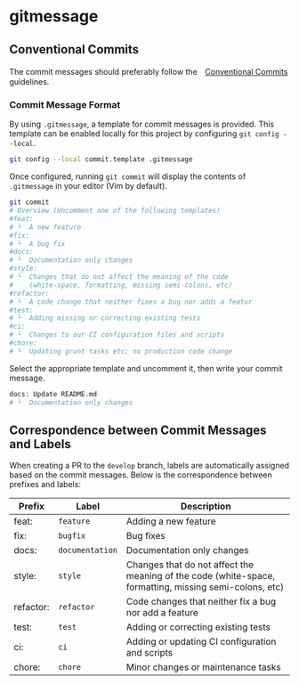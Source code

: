 
# gitmessage

## Conventional Commits

The commit messages should preferably follow the　[Conventional Commits](https://www.conventionalcommits.org/en/v1.0.0/) guidelines.

### Commit Message Format

By using `.gitmessage`, a template for commit messages is provided. This template can be enabled locally for this project by configuring `git config --local`.

```bash
git config --local commit.template .gitmessage
```

Once configured, running `git commit` will display the contents of `.gitmessage` in your editor (Vim by default).

```bash
git commit
# Overview (Uncomment one of the following templates)
#feat: 
# └  A new feature
#fix:
# └  A bug fix
#docs:
# └  Documentation only changes
#style:
# └  Changes that do not affect the meaning of the code
#    (white-space, formatting, missing semi-colons, etc)
#refactor:
# └  A code change that neither fixes a bug nor adds a featur
#test:
# └  Adding missing or correcting existing tests
#ci:
# └  Changes to our CI configuration files and scripts
#chore:
# └  Updating grunt tasks etc; no production code change

```

Select the appropriate template and uncomment it, then write your commit message.

```bash
docs: Update README.md
# └  Documentation only changes
```

## Correspondence between Commit Messages and Labels

When creating a PR to the `develop` branch, labels are automatically assigned based on the commit messages.
Below is the correspondence between prefixes and labels:

| Prefix | Label | Description |
|---|---|---|
|feat: | `feature` | Adding a new feature |
|fix: | `bugfix` | Bug fixes |
|docs: | `documentation` | Documentation only changes |
|style: | `style` | Changes that do not affect the meaning of the code (white-space, formatting, missing semi-colons, etc) |
|refactor: | `refactor` | Code changes that neither fix a bug nor add a feature |
|test: | `test` | Adding or correcting existing tests |
|ci: | `ci` | Adding or updating CI configuration and scripts |
|chore: | `chore` | Minor changes or maintenance tasks |
